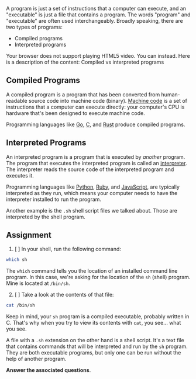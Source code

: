 A program is just a set of instructions that a computer can execute, and an "executable" is just a file that contains a program. The words "program" and "executable" are often used interchangeably. Broadly speaking, there are two types of programs:

- Compiled programs
- Interpreted programs

Your browser does not support playing HTML5 video. You can instead. Here is a description of the content: Compiled vs interpreted programs

## Compiled Programs

A compiled program is a program that has been converted from human-readable source code into machine code (binary). [Machine code](https://en.wikipedia.org/wiki/Machine_code) is a set of instructions that a computer can execute directly: your computer's CPU is hardware that's been designed to execute machine code.

Programming languages like [Go](https://go.dev/), [C](https://en.wikipedia.org/wiki/C_\(programming_language\)), and [Rust](https://www.rust-lang.org/) produce compiled programs.

## Interpreted Programs

An interpreted program is a program that is executed by _another_ program. The program that executes the interpreted program is called an [interpreter](https://en.wikipedia.org/wiki/Interpreter_%28computing%29). The interpreter reads the source code of the interpreted program and executes it.

Programming languages like [Python](https://www.python.org/), [Ruby](https://www.ruby-lang.org/en/), and [JavaScript](https://en.wikipedia.org/wiki/JavaScript), are typically interpreted as they run, which means your computer needs to have the interpreter installed to run the program.

Another example is the `.sh` shell script files we talked about. Those are interpreted by the shell program.

## Assignment

1. [ ] In your shell, run the following command:

```bash
which sh
```

The `which` command tells you the location of an installed command line program. In this case, we're asking for the location of the `sh` (shell) program. Mine is located at `/bin/sh`.

2. [ ] Take a look at the contents of that file:

```bash
cat /bin/sh
```

Keep in mind, your `sh` program is a compiled executable, probably written in C. That's why when you try to view its contents with `cat`, you see... what you see.

A file with a `.sh` extension on the other hand is a shell script. It's a text file that contains commands that will be interpreted and run by the `sh` program. They are both executable programs, but only one can be run without the help of another program.

**Answer the associated questions**.